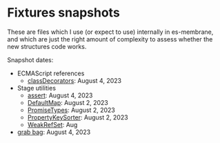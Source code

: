 # Fixtures snapshots

These are files which I use (or expect to use) internally in es-membrane, and which are just the right amount of complexity to assess whether the new structures code works.

Snapshot dates:

- ECMAScript references
  - [classDecorators](./ecma_references/classDecorators.mts): August 4, 2023
- Stage utilities
  - [assert](./stage_utilities/assert.mts): August 4, 2023
  - [DefaultMap](./stage_utilities/DefaultMap.mts): August 2, 2023
  - [PromiseTypes](./stage_utilities/PromiseTypes.mts): August 2, 2023
  - [PropertyKeySorter](./stage_utilities/PropertyKeySorter.mts): August 2, 2023
  - [WeakRefSet](./stage_utilities/WeakRefSet.mts): Aug
- [grab bag](./grab-bag.mts): August 4, 2023
